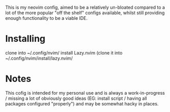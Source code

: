This is my neovim config, aimed to be a relatively un-bloated compared to a lot of the more popular "off the shelf" configs available, whilst still providing enough functionality to be a viable IDE.

# Installing

clone into ~/.config/nvim/
install Lazy.nvim (clone it into ~/.config/nvim/install/lazy.nvim/

# Notes

This cofig is intended for my personal use and is always a work-in-progress / missing a lot of obviously good ideas (EG: install script / having all packages configured "properly") and may be somewhat hacky in places.
